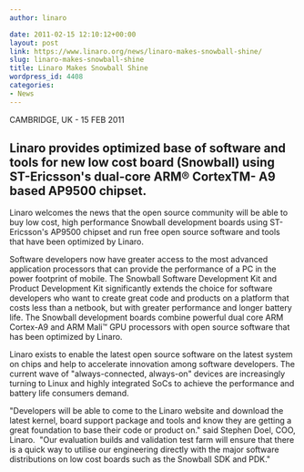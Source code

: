 ```yaml
---
author: linaro

date: 2011-02-15 12:10:12+00:00
layout: post
link: https://www.linaro.org/news/linaro-makes-snowball-shine/
slug: linaro-makes-snowball-shine
title: Linaro Makes Snowball Shine
wordpress_id: 4408
categories:
- News
---
```

CAMBRIDGE, UK - 15 FEB 2011

## Linaro provides optimized base of software and tools for new low cost board (Snowball) using ST-Ericsson's dual-core ARM® CortexTM- A9 based AP9500 chipset.

Linaro welcomes the news that the open source community will be able to buy low cost, high performance Snowball development boards using ST-Ericsson's AP9500 chipset and run free open source software and tools that have been optimized by Linaro.

Software developers now have greater access to the most advanced application processors that can provide the performance of a PC in the power footprint of mobile. The Snowball Software Development Kit and Product Development Kit significantly extends the choice for software developers who want to create great code and products on a platform that costs less than a netbook, but with greater performance and longer battery life. The Snowball development boards combine powerful dual core ARM Cortex-A9 and ARM Mali™ GPU processors with open source software that has been optimized by Linaro.

Linaro exists to enable the latest open source software on the latest system on chips and help to accelerate innovation among software developers. The current wave of "always-connected, always-on" devices are increasingly turning to Linux and highly integrated SoCs to achieve the performance and battery life consumers demand.

"Developers will be able to come to the Linaro website and download the latest kernel, board support package and tools and know they are getting a great foundation to base their code or product on." said Stephen Doel, COO, Linaro.  "Our evaluation builds and validation test farm will ensure that there is a quick way to utilise our engineering directly with the major software distributions on low cost boards such as the Snowball SDK and PDK."
